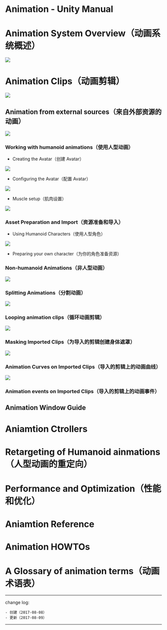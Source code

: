# Animation - Unity Manual

# Animation System Overview（动画系统概述）

![](media/15022458722724.png)

# Animation Clips（动画剪辑）

![](media/15022458967715.png)

## Animation from external sources（来自外部资源的动画） 

![](media/15022459258823.png)

### Working with humanoid animations（使用人型动画）

* Creating the Avatar（创建 Avatar）

![](media/15022459609213.jpg)

* Configuring the Avatar（配置 Avatar）

![](media/15022459800927.jpg)

* Muscle setup（肌肉设置）

![](media/15022459898135.jpg)

### Asset Preparation and Import（资源准备和导入）

* Using Humanoid Characters（使用人型角色）

![](media/15022460104377.png)

* Preparing your own character（为你的角色准备资源）

### Non-humanoid Animations（非人型动画）

![](media/15022460426989.jpg)

### Splitting Animations（分割动画）

![](media/15022460674656.jpg)

### Looping animation clips（循环动画剪辑）

![](media/15022460873946.png)

### Masking Imported Clips（为导入的剪辑创建身体遮罩）

![](media/15022461014105.png)

### Animation Curves on Imported Clips（导入的剪辑上的动画曲线）

![](media/15022461185531.png)

### Animation events on Imported Clips（导入的剪辑上的动画事件）

## Animation Window Guide

# Aniamtion Ctrollers

# Retargeting of Humanoid ainmations（人型动画的重定向） 

# Performance and Optimization（性能和优化）

# Aniamtion Reference

# Animation HOWTOs

# A Glossary of animation terms（动画术语表）

---

change log: 

	- 创建（2017-08-08）
	- 更新（2017-08-09）

---

